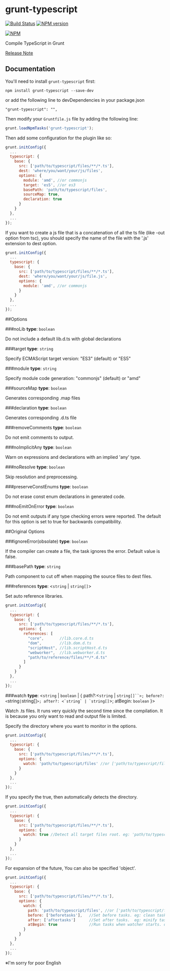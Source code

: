 grunt-typescript
================
[![Build Status](https://travis-ci.org/k-maru/grunt-typescript.png?branch=master)](https://travis-ci.org/k-maru/grunt-typescript) [![NPM version](https://badge.fury.io/js/grunt-typescript.png)](http://badge.fury.io/js/grunt-typescript)

[![NPM](https://nodei.co/npm/grunt-typescript.png?downloads=true)](https://nodei.co/npm/grunt-typescript/)

Compile TypeScript in Grunt

[Release Note](CHANGELOG.md)

## Documentation
You'll need to install `grunt-typescript` first:

```
npm install grunt-typescript --save-dev
```

or add the following line to devDependencies in your package.json

```
"grunt-typescript": "",
```

Then modify your `Gruntfile.js` file by adding the following line:

```js
grunt.loadNpmTasks('grunt-typescript');
```

Then add some configuration for the plugin like so:

```js
grunt.initConfig({
  ...
  typescript: {
    base: {
      src: ['path/to/typescript/files/**/*.ts'],
      dest: 'where/you/want/your/js/files',
      options: {
        module: 'amd', //or commonjs
        target: 'es5', //or es3
        basePath: 'path/to/typescript/files',
        sourceMap: true,
        declaration: true
      }
    }
  },
  ...
});
```

If you want to create a js file that is a concatenation of all the ts file (like -out option from tsc),
you should specify the name of the file with the '.js' extension to dest option.

```js
grunt.initConfig({
  ...
  typescript: {
    base: {
      src: ['path/to/typescript/files/**/*.ts'],
      dest: 'where/you/want/your/js/file.js',
      options: {
        module: 'amd', //or commonjs
      }
    }
  },
  ...
});
```

##Options

###noLib
**type**: `boolean`

Do not include a default lib.d.ts with global declarations

###target
**type**: `string`

Specify ECMAScript target version: "ES3" (default) or "ES5"

###module
**type**: `string`

Specify module code generation: "commonjs" (default) or "amd"

###sourceMap
**type**: `boolean`

Generates corresponding .map files

###declaration
**type**: `boolean`

Generates corresponding .d.ts file

###removeComments
**type**: `boolean`

Do not emit comments to output.

###noImplicitAny
**type**: `boolean`

Warn on expressions and declarations with an implied 'any' type.

###noResolve
**type**: `boolean`

Skip resolution and preprocessing.

###preserveConstEnums
**type**: `boolean`

Do not erase const enum declarations in generated code.

###noEmitOnError
**type**: `boolean`

Do not emit outputs if any type checking errors were reported.
The default for this option is set to true for backwards compatibility.

##Original Options

###ignoreError(obsolate)
**type**: `boolean`

If the compiler can create a file, the task ignores the error.
Default value is false.

###basePath
**type**: `string`

Path component to cut off when mapping the source files to dest files.

###references
**type**: <`string` | `string[]`>

Set auto reference libraries.

```js
grunt.initConfig({
  ...
  typescript: {
    base: {
      src: ['path/to/typescript/files/**/*.ts'],
      options: {
        references: [
          "core",       //lib.core.d.ts
          "dom",        //lib.dom.d.ts
          "scriptHost", //lib.scriptHost.d.ts
          "webworker",  //lib.webworker.d.ts
          "path/to/reference/files/**/*.d.ts"
        ]
      }
    }
  },
  ...
});
```

###watch
**type**: <`string` | `boolean` | { path?:<`string` | `string[]``>; before?: <`string` | `string[]``>; after?: <`string` | `string[]``>; atBegin: `boolean` }>

Watch .ts files.
It runs very quickly the second time since the compilation. It is because you only want to read and output file is limited.

Specify the directory where you want to monitor in the options.

```js
grunt.initConfig({
  ...
  typescript: {
    base: {
      src: ['path/to/typescript/files/**/*.ts'],
      options: {
        watch: 'path/to/typescript/files' //or ['path/to/typescript/files1', 'path/to/typescript/files2']
      }
    }
  },
  ...
});
```

If you specify the true, then automatically detects the directory.

```js
grunt.initConfig({
  ...
  typescript: {
    base: {
      src: ['path/to/typescript/files/**/*.ts'],
      options: {
        watch: true //Detect all target files root. eg: 'path/to/typescript/files/'
      }
    }
  },
  ...
});
```

For expansion of the future, You can also be specified 'object'.

```js
grunt.initConfig({
  ...
  typescript: {
    base: {
      src: ['path/to/typescript/files/**/*.ts'],
      options: {
        watch: {
          path: 'path/to/typescript/files', //or ['path/to/typescript/files1', 'path/to/typescript/files2']
          before: ['beforetasks'],   //Set before tasks. eg: clean task
          after: ['aftertasks']      //Set after tasks.  eg: minify task
          atBegin: true              //Run tasks when watcher starts. default false
        }
      }
    }
  },
  ...
});
```

※I'm sorry for poor English
